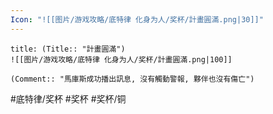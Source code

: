 ```yaml
---
Icon: "![[图片/游戏攻略/底特律 化身为人/奖杯/計畫圓滿.png|30]]"
---
```

```ad-common-bronze-trophy
title: (Title:: "計畫圓滿")
![[图片/游戏攻略/底特律 化身为人/奖杯/計畫圓滿.png|100]]

(Comment:: "馬庫斯成功播出訊息, 沒有觸動警報, 夥伴也沒有傷亡")
```

#底特律/奖杯 #奖杯 #奖杯/铜
